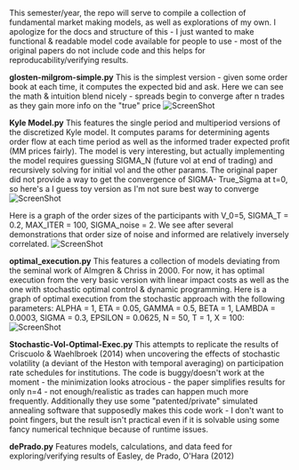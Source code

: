 This semester/year, the repo will serve to compile a collection of fundamental market making models, as well as explorations of my own. I apologize for the docs and structure of this - I just wanted to make functional & readable model code available for people to use - most of the original papers do not include code and this helps for reproducability/verifying results. 

**glosten-milgrom-simple.py**
This is the simplest version - given some order book at each time, it computes the expected bid and ask. Here we can see the math & intuition blend nicely - spreads begin to converge after n trades as they gain more info on the "true" price
![ScreenShot](https://drive.google.com/uc?export=view&id=18s2g7-ETOgQ_dNAwFM2qGXg58gop8TzW)

**Kyle Model.py**
This features the single period and multiperiod versions of the discretized Kyle model. It computes params for determining agents order flow at each time period as well as the informed trader expected profit (MM prices fairly). The model is very interesting, but actually implementing the model requires guessing SIGMA_N (future vol at end of trading) and recursively solving for initial vol and the other params. The original paper did not provide a way to get the convergence of SIGMA- True_Sigma at t=0, so here's a I guess toy version as I'm not sure best way to converge
![ScreenShot](https://drive.google.com/uc?export=view&id=1BVKIPqujWb2vA3L-4r8hETevFOpv2omM)

Here is a graph of the order sizes of the participants with V_0=5, SIGMA_T = 0.2, MAX_ITER = 100, SIGMA_noise = 2. We see after several demonstrations that order size of noise and informed are relatively inversely correlated.
![ScreenShot](https://drive.google.com/uc?export=view&id=1Uriq0TB-LOCUhvgGEJJZJz8RLyUYmY5v)

**optimal_execution.py**
This features a collection of models deviating from the seminal work of Almgren & Chriss in 2000. For now, it has optimal execution from the very basic version with linear impact costs as well as the one with stochastic optimal control & dynamic programming. Here is a graph of optimal execution from the stochastic approach with the following parameters: ALPHA = 1, ETA = 0.05, GAMMA = 0.5, BETA = 1, LAMBDA = 0.0003, SIGMA = 0.3, EPSILON = 0.0625, N = 50, T = 1, X = 100:
![ScreenShot](https://drive.google.com/uc?export=view&id=1bO2KBGDsW7c738PQ4fOyMp7GFvv6fYqy)

**Stochastic-Vol-Optimal-Exec.py**
This attempts to replicate the results of Criscuolo & Waehlbroek (2014) when uncovering the effects of stochastic volatility (a deviant of the Heston with temporal averaging) on participation rate schedules for institutions. The code is buggy/doesn't work at the moment - the minimization looks atrocious - the paper simplifies results for only n=4 - not enough/realistic as trades can happen much more frequently. Additionally they use some "patented/private" simulated annealing software that supposedly makes this code work - I don't want to point fingers, but the result isn't practical even if it is solvable using some fancy numerical technique because of runtime issues. 

**dePrado.py**
Features models, calculations, and data feed for exploring/verifying results of Easley, de Prado, O'Hara (2012)

